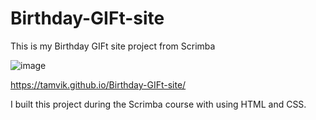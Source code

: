 # Birthday-GIFt-site
This is my Birthday GIFt site project from Scrimba

![image](https://user-images.githubusercontent.com/91209683/229524276-1ce6cf4f-1cc3-418b-a65c-be34a0e652b8.png)

https://tamvik.github.io/Birthday-GIFt-site/

I built this project during the Scrimba course with using HTML and CSS.
